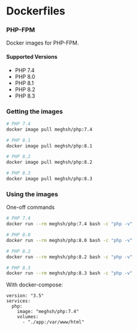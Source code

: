 # Dockerfiles

### PHP-FPM

Docker images for PHP-FPM.

#### Supported Versions

- PHP 7.4
- PHP 8.0
- PHP 8.1
- PHP 8.2
- PHP 8.3

### Getting the images

```bash
# PHP 7.4
docker image pull meghsh/php:7.4

# PHP 8.1
docker image pull meghsh/php:8.1

# PHP 8.2
docker image pull meghsh/php:8.2

# PHP 8.3
docker image pull meghsh/php:8.3
```

### Using the images

One-off commands

```bash
# PHP 7.4
docker run --rm meghsh/php:7.4 bash -c "php -v"

# PHP 8.0
docker run --rm meghsh/php:8.0 bash -c "php -v"

# PHP 8.2
docker run --rm meghsh/php:8.2 bash -c "php -v"

# PHP 8.3
docker run --rm meghsh/php:8.3 bash -c "php -v"
```

With docker-compose:

```
version: "3.5"
services:
  php:
    image: "meghsh/php:7.4"
    volumes:
      - "./app:/var/www/html"
```
